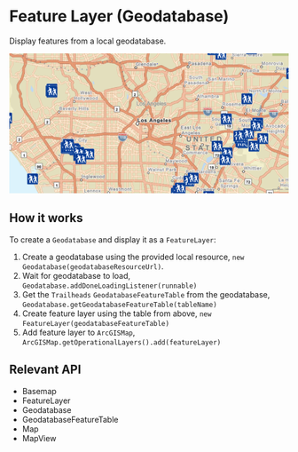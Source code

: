 # Feature Layer (Geodatabase)

Display features from a local geodatabase.

![](FeatureLayerGeodatabase.png)

## How it works

To create a `Geodatabase` and display it as a `FeatureLayer`:

1. Create a geodatabase using the provided local resource, `new Geodatabase(geodatabaseResourceUrl)`.
2. Wait for geodatabase to load, `Geodatabase.addDoneLoadingListener(runnable)`
3. Get the `Trailheads` `GeodatabaseFeatureTable` from the geodatabase, `Geodatabase.getGeodatabaseFeatureTable(tableName)`
4. Create feature layer using the table from above, `new FeatureLayer(geodatabaseFeatureTable)`
5. Add feature layer to `ArcGISMap`, `ArcGISMap.getOperationalLayers().add(featureLayer)`

## Relevant API

* Basemap
* FeatureLayer
* Geodatabase
* GeodatabaseFeatureTable
* Map
* MapView
